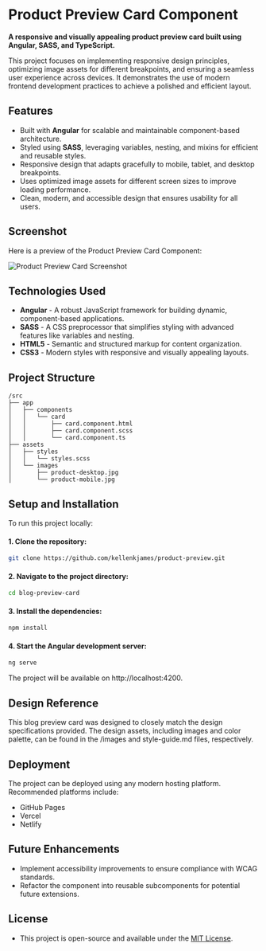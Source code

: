 # Product Preview Card Component

**A responsive and visually appealing product preview card built using Angular, SASS, and TypeScript.**

This project focuses on implementing responsive design principles, optimizing image assets for different breakpoints, and ensuring a seamless user experience across devices. It demonstrates the use of modern frontend development practices to achieve a polished and efficient layout.

## Features

- Built with **Angular** for scalable and maintainable component-based architecture.
- Styled using **SASS**, leveraging variables, nesting, and mixins for efficient and reusable styles.
- Responsive design that adapts gracefully to mobile, tablet, and desktop breakpoints.
- Uses optimized image assets for different screen sizes to improve loading performance.
- Clean, modern, and accessible design that ensures usability for all users.

## Screenshot

Here is a preview of the Product Preview Card Component:

![Product Preview Card Screenshot](./product-preview-card/src/assets/final-screenshot.png)

## Technologies Used

- **Angular** - A robust JavaScript framework for building dynamic, component-based applications.
- **SASS** - A CSS preprocessor that simplifies styling with advanced features like variables and nesting.
- **HTML5** - Semantic and structured markup for content organization.
- **CSS3** - Modern styles with responsive and visually appealing layouts.

## Project Structure

```plaintext
/src
├── app
│   ├── components
│   │   └── card
│   │       ├── card.component.html
│   │       ├── card.component.scss
│   │       └── card.component.ts
├── assets
│   ├── styles
│   │   └── styles.scss
│   └── images
│       ├── product-desktop.jpg
│       └── product-mobile.jpg
```

## Setup and Installation

To run this project locally:

#### 1. Clone the repository:

```bash
git clone https://github.com/kellenkjames/product-preview.git
```

#### 2. Navigate to the project directory:

```bash
cd blog-preview-card
```

#### 3. Install the dependencies:

```bash
npm install
```

#### 4. Start the Angular development server:

```bash
ng serve
```

The project will be available on http://localhost:4200.

## Design Reference

This blog preview card was designed to closely match the design specifications provided. The design assets, including images and color palette, can be found in the /images and style-guide.md files, respectively.

## Deployment

The project can be deployed using any modern hosting platform. Recommended platforms include:

- GitHub Pages
- Vercel
- Netlify

## Future Enhancements

- Implement accessibility improvements to ensure compliance with WCAG standards.
- Refactor the component into reusable subcomponents for potential future extensions.

## License

- This project is open-source and available under the [MIT License](LICENSE).
